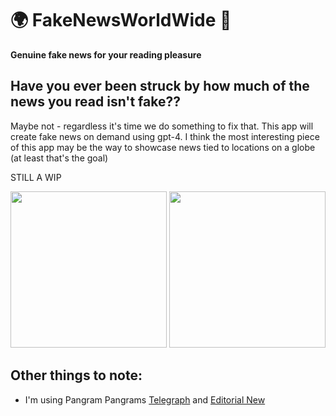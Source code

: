 # 🌍 FakeNewsWorldWide 📰
**Genuine fake news for your reading pleasure**


## Have you ever been struck by how much of the news you read isn't fake??
Maybe not - regardless it's time we do something to fix that. This app will create fake news on demand using gpt-4.
I think the most interesting piece of this app may be the way to showcase news tied to locations on a globe (at least that's the goal)

STILL A WIP

<img src="https://github.com/bencooper96/FakeNewsWorldWide/assets/40070554/70fbb247-657b-4fd9-8424-2a6c81e867c5" width="250">
<img src="https://github.com/bencooper96/FakeNewsWorldWide/assets/40070554/c91d60cf-4e09-43e2-879a-22a243340eea" width="250">


## Other things to note:
- I'm using Pangram Pangrams [Telegraph](https://pangrampangram.com/products/telegraf) and [Editorial New](https://pangrampangram.com/products/editorial-new)
